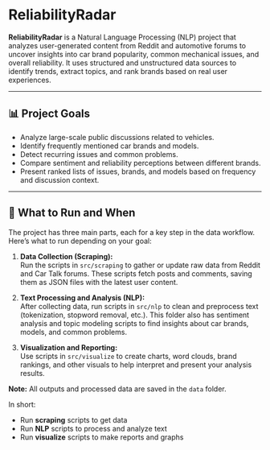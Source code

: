 # ReliabilityRadar

**ReliabilityRadar** is a Natural Language Processing (NLP) project that analyzes user-generated content from Reddit and automotive forums to uncover insights into car brand popularity, common mechanical issues, and overall reliability. It uses structured and unstructured data sources to identify trends, extract topics, and rank brands based on real user experiences.

---

## 📊 Project Goals

- Analyze large-scale public discussions related to vehicles.
- Identify frequently mentioned car brands and models.
- Detect recurring issues and common problems.
- Compare sentiment and reliability perceptions between different brands.
- Present ranked lists of issues, brands, and models based on frequency and discussion context.

---

## 🧠 What to Run and When

The project has three main parts, each for a key step in the data workflow. Here’s what to run depending on your goal:

1. **Data Collection (Scraping):**  
   Run the scripts in `src/scraping` to gather or update raw data from Reddit and Car Talk forums. These scripts fetch posts and comments, saving them as JSON files with the latest user content.

2. **Text Processing and Analysis (NLP):**  
   After collecting data, run scripts in `src/nlp` to clean and preprocess text (tokenization, stopword removal, etc.). This folder also has sentiment analysis and topic modeling scripts to find insights about car brands, models, and common problems.

3. **Visualization and Reporting:**  
   Use scripts in `src/visualize` to create charts, word clouds, brand rankings, and other visuals to help interpret and present your analysis results.

**Note:** All outputs and processed data are saved in the `data` folder.

In short:  
- Run **scraping** scripts to get data  
- Run **NLP** scripts to process and analyze text  
- Run **visualize** scripts to make reports and graphs  